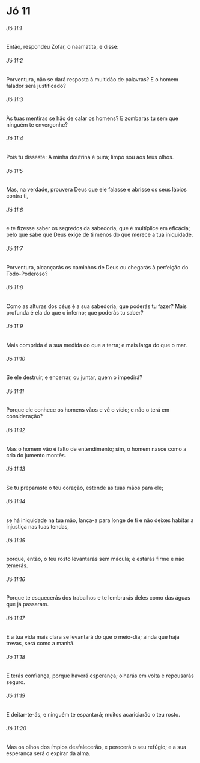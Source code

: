 # Jó 11

###### Jó 11:1

Então, respondeu Zofar, o naamatita, e disse:

###### Jó 11:2

Porventura, não se dará resposta à multidão de palavras? E o homem falador será justificado?

###### Jó 11:3

Às tuas mentiras se hão de calar os homens? E zombarás tu sem que ninguém te envergonhe?

###### Jó 11:4

Pois tu disseste: A minha doutrina é pura; limpo sou aos teus olhos.

###### Jó 11:5

Mas, na verdade, prouvera Deus que ele falasse e abrisse os seus lábios contra ti,

###### Jó 11:6

e te fizesse saber os segredos da sabedoria, que é multíplice em eficácia; pelo que sabe que Deus exige de ti menos do que merece a tua iniquidade.

###### Jó 11:7

Porventura, alcançarás os caminhos de Deus ou chegarás à perfeição do Todo-Poderoso?

###### Jó 11:8

Como as alturas dos céus é a sua sabedoria; que poderás tu fazer? Mais profunda é ela do que o inferno; que poderás tu saber?

###### Jó 11:9

Mais comprida é a sua medida do que a terra; e mais larga do que o mar.

###### Jó 11:10

Se ele destruir, e encerrar, ou juntar, quem o impedirá?

###### Jó 11:11

Porque ele conhece os homens vãos e vê o vício; e não o terá em consideração?

###### Jó 11:12

Mas o homem vão é falto de entendimento; sim, o homem nasce como a cria do jumento montês.

###### Jó 11:13

Se tu preparaste o teu coração, estende as tuas mãos para ele;

###### Jó 11:14

se há iniquidade na tua mão, lança-a para longe de ti e não deixes habitar a injustiça nas tuas tendas,

###### Jó 11:15

porque, então, o teu rosto levantarás sem mácula; e estarás firme e não temerás.

###### Jó 11:16

Porque te esquecerás dos trabalhos e te lembrarás deles como das águas que já passaram.

###### Jó 11:17

E a tua vida mais clara se levantará do que o meio-dia; ainda que haja trevas, será como a manhã.

###### Jó 11:18

E terás confiança, porque haverá esperança; olharás em volta e repousarás seguro.

###### Jó 11:19

E deitar-te-ás, e ninguém te espantará; muitos acariciarão o teu rosto.

###### Jó 11:20

Mas os olhos dos ímpios desfalecerão, e perecerá o seu refúgio; e a sua esperança será o expirar da alma.

